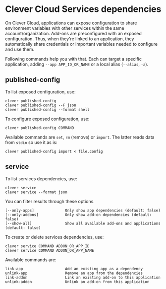 # Clever Cloud Services dependencies

On Clever Cloud, applications can expose configuration to share environment variables with other services within the same account/organization. Add-ons are preconfigured with an exposed configuration. Thus, when they're linked to an application, they automatically share credentials or important variables needed to configure and use them.

Following commands help you with that. Each can target a specific application, adding `--app APP_ID_OR_NAME` or a local alias (`--alias`, `-a`).

## published-config

To list exposed configuration, use:

```
clever published-config
clever published-config --F json
clever published-config --format shell
```

To configure exposed configuration, use:

```
clever published-config COMMAND
```

Available commands are `set`, `rm` (remove) or `import`. The latter reads data from `stdin` so use it as is:

```
clever published-config import < file.config
```

## service

To list services dependencies, use:

```
clever service
clever service --format json
```

You can filter results through these options.

```
[--only-apps]              Only show app dependencies (default: false)
[--only-addons]            Only show add-on dependencies (default: false)
[--show-all]               Show all available add-ons and applications (default: false)
```

To create or delete services dependencies, use:

```
clever service COMMAND ADDON_OR_APP_ID
clever service COMMAND ADDON_OR_APP_NAME
```

Available commands are:

```
link-app                   Add an existing app as a dependency
unlink-app                 Remove an app from the dependencies
link-addon                 Link an existing add-on to this application
unlink-addon               Unlink an add-on from this application
```
